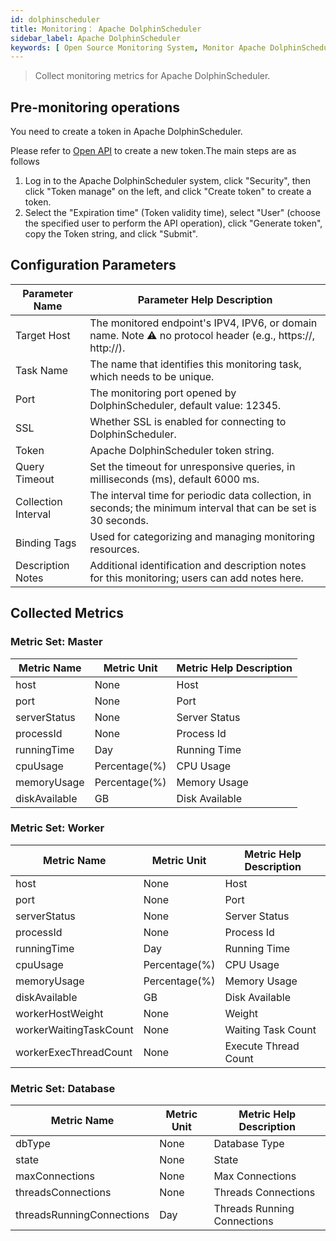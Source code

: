 ```yaml
---
id: dolphinscheduler
title: Monitoring： Apache DolphinScheduler
sidebar_label: Apache DolphinScheduler
keywords: [ Open Source Monitoring System, Monitor Apache DolphinScheduler ]
---
```


> Collect monitoring metrics for Apache DolphinScheduler.

## Pre-monitoring operations

You need to create a token in Apache DolphinScheduler.

Please refer to [Open API](https://dolphinscheduler.apache.org/zh-cn/docs/3.2.2/guide/api/open-api) to create a new token.The main steps are as follows

1. Log in to the Apache DolphinScheduler system, click "Security", then click "Token manage" on the left, and click "Create token" to create a token.
2. Select the "Expiration time" (Token validity time), select "User" (choose the specified user to perform the API operation), click "Generate token", copy the Token string, and click "Submit".

## Configuration Parameters

| Parameter Name      | Parameter Help Description                                                                                      |
|---------------------|-----------------------------------------------------------------------------------------------------------------|
| Target Host         | The monitored endpoint's IPV4, IPV6, or domain name. Note ⚠️ no protocol header (e.g., https://, http://).      |
| Task Name           | The name that identifies this monitoring task, which needs to be unique.                                        |
| Port                | The monitoring port opened by DolphinScheduler, default value: 12345.                                           |
| SSL                 | Whether SSL is enabled for connecting to DolphinScheduler.                                                      |
| Token               | Apache DolphinScheduler token string.                                                                           |
| Query Timeout       | Set the timeout for unresponsive queries, in milliseconds (ms), default 6000 ms.                                |
| Collection Interval | The interval time for periodic data collection, in seconds; the minimum interval that can be set is 30 seconds. |
| Binding Tags        | Used for categorizing and managing monitoring resources.                                                        |
| Description Notes   | Additional identification and description notes for this monitoring; users can add notes here.                  |

## Collected Metrics

### Metric Set: Master

| Metric Name   | Metric Unit   | Metric Help Description |
|---------------|---------------|-------------------------|
| host          | None          | Host                    |
| port          | None          | Port                    |
| serverStatus  | None          | Server Status           |
| processId     | None          | Process Id              |
| runningTime   | Day           | Running Time            |
| cpuUsage      | Percentage(%) | CPU Usage               |
| memoryUsage   | Percentage(%) | Memory Usage            |
| diskAvailable | GB            | Disk Available          |

### Metric Set: Worker

| Metric Name            | Metric Unit   | Metric Help Description |
|------------------------|---------------|-------------------------|
| host                   | None          | Host                    |
| port                   | None          | Port                    |
| serverStatus           | None          | Server Status           |
| processId              | None          | Process Id              |
| runningTime            | Day           | Running Time            |
| cpuUsage               | Percentage(%) | CPU Usage               |
| memoryUsage            | Percentage(%) | Memory Usage            |
| diskAvailable          | GB            | Disk Available          |
| workerHostWeight       | None          | Weight                  |
| workerWaitingTaskCount | None          | Waiting Task Count      |
| workerExecThreadCount  | None          | Execute Thread Count    |


### Metric Set: Database

| Metric Name               | Metric Unit | Metric Help Description     |
|---------------------------|-------------|-----------------------------|
| dbType                    | None        | Database Type               |
| state                     | None        | State                       |
| maxConnections            | None        | Max Connections             |
| threadsConnections        | None        | Threads Connections         |
| threadsRunningConnections | Day         | Threads Running Connections |
